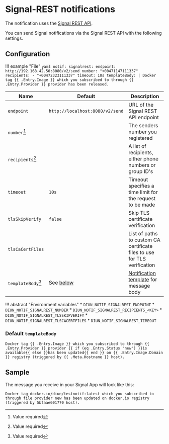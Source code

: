 # Signal-REST notifications

The notification uses the [Signal REST API](https://github.com/bbernhard/signal-cli-rest-api).

You can send Signal notifications via the Signal REST API with the following settings.

## Configuration

!!! example "File"
    ```yaml
    notif:
      signalrest:
        endpoint: http://192.168.42.50:8080/v2/send
        number: "+00471147111337"
        recipients:
          - "+00472323111337"
        timeout: 10s
        templateBody: |
          Docker tag {{ .Entry.Image }} which you subscribed to through {{ .Entry.Provider }} provider has been released.
    ```

| Name               | Default                            | Description                                                               |
|--------------------|------------------------------------|---------------------------------------------------------------------------|
| `endpoint`         | `http://localhost:8080/v2/send`    | URL of the Signal REST API endpoint                                       |
| `number`[^1]       |                                    | The senders number you registered                                         |
| `recipients`[^1]   |                                    | A list of recipients, either phone numbers or group ID's                  |
| `timeout`          | `10s`                              | Timeout specifies a time limit for the request to be made                 |
| `tlsSkipVerify`    | `false`                            | Skip TLS certificate verification                                         |
| `tlsCaCertFiles`   |                                    | List of paths to custom CA certificate files to use for TLS verification  |
| `templateBody`[^1] | See [below](#default-templatebody) | [Notification template](../faq.md#notification-template) for message body |

!!! abstract "Environment variables"
    * `DIUN_NOTIF_SIGNALREST_ENDPOINT`
    * `DIUN_NOTIF_SIGNALREST_NUMBER`
    * `DIUN_NOTIF_SIGNALREST_RECIPIENTS_<KEY>`
    * `DIUN_NOTIF_SIGNALREST_TLSSKIPVERIFY`
    * `DIUN_NOTIF_SIGNALREST_TLSCACERTFILES`
    * `DIUN_NOTIF_SIGNALREST_TIMEOUT`

### Default `templateBody`

```
Docker tag {{ .Entry.Image }} which you subscribed to through {{ .Entry.Provider }} provider {{ if (eq .Entry.Status "new") }}is available{{ else }}has been updated{{ end }} on {{ .Entry.Image.Domain }} registry (triggered by {{ .Meta.Hostname }} host).
```

## Sample

The message you receive in your Signal App will look like this:

```text
Docker tag docker.io/diun/testnotif:latest which you subscribed to through file provider new has been updated on docker.io registry (triggered by 5bfaae601770 host).
```

[^1]: Value required
